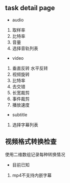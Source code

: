 ## task detail page

- audio

1. 取样率
2. 比特率
3. 音量
4. 选择音轨列表

- video

1. 垂直反转 水平反转
2. 视频旋转
3. 比特率
4. 去交错
5. 长宽裁剪
6. 事件裁剪
7. 播放速度

- subtitle

1. 选择字幕列表

## 视频格式转换检查

使用二维数组记录每种转换情况

- 目前已知

1. mp4不支持内嵌字幕
